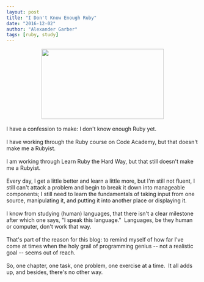 ```yaml
---
layout: post
title: "I Don't Know Enough Ruby"
date: "2016-12-02"
author: "Alexander Garber"
tags: [ruby, study]
---
```


<div dir="ltr" style="text-align: left;" trbidi="on">
  <div class="separator" style="clear: both; text-align: center;"><a href="https://4.bp.blogspot.com/-64IKdf6kCys/WEDxC0StoBI/AAAAAAAAKfU/ho9Iahhb4FoKZTDqcHb7gktZYT1nOk9uQCLcB/s1600/confession.jpg" imageanchor="1" style="margin-left: 1em; margin-right: 1em;"><img
        border="0" height="183" src="https://4.bp.blogspot.com/-64IKdf6kCys/WEDxC0StoBI/AAAAAAAAKfU/ho9Iahhb4FoKZTDqcHb7gktZYT1nOk9uQCLcB/s320/confession.jpg" width="320" /></a></div><br />I have a confession to make: I don't know enough Ruby
  yet.<br /><br />I have working through the Ruby course on Code Academy, but that doesn't make me a Rubyist.<br /><br />I am working through Learn Ruby the Hard Way, but that still doesn't make me a Rubyist.<br /><br />Every day, I get a little
  better and learn a little more, but I'm still not fluent, I still can't attack a problem and begin to break it down into manageable components; I still need to learn the fundamentals of taking input from one source, manipulating it, and
  putting it into another place or displaying it.<br /><br />I know from studying (human) languages, that there isn't a clear milestone after which one says, "I speak this language." &nbsp;Languages, be they human or computer, don't work that
  way.<br /><br />That's part of the reason for this blog: to remind myself of how far I've come at times when the holy grail of programming genius -- not a realistic goal -- seems out of reach.<br /><br />So, one chapter, one task, one problem,
  one exercise at a time. &nbsp;It all adds up, and besides, there's no other way.
</div>
